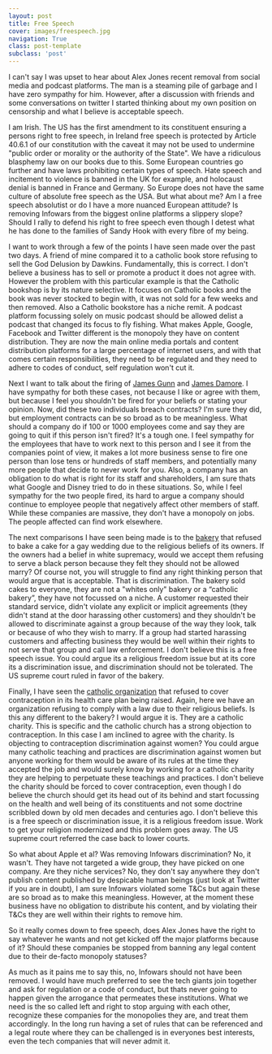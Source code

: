 ```yaml
---
layout: post
title: Free Speech
cover: images/freespeech.jpg
navigation: True
class: post-template
subclass: 'post'
---
```


I can't say I was upset to hear about Alex Jones recent removal from social media and podcast platforms. The man is a steaming pile of garbage and I have zero sympathy for him. However, after a discussion with friends and some conversations on twitter I started thinking about my own position on censorship and what I believe is acceptable speech.
<!--excerpt-->

I am Irish. The US has the first amendment to its constituent ensuring a persons right to free speech, in Ireland free speech is protected by Article 40.6.1 of our constitution with the caveat it may not be used to undermine "public order or morality or the authority of the State". We have a ridiculous blasphemy law on our books due to this. Some European countries go further and have laws prohibiting certain types of speech. Hate speech and incitement to violence is banned in the UK for example, and holocaust denial is banned in France and Germany. So Europe  does not have the same culture of absolute free speech as the USA. But what about me? Am I a free speech absolutist or do I have a more nuanced European attitude? Is removing Infowars from the biggest online platforms a slippery slope? Should I rally to defend his right to free speech even though I detest what he has done to the families of Sandy Hook with every fibre of my being.

I want to work through a few of the points I have seen made over the past two days. A friend of mine compared it to a catholic book store refusing to sell the God Delusion by Dawkins. Fundamentally, this is correct. I don't believe a business has to sell or promote a product it does not agree with. However the problem with this particular example is that the Catholic bookshop is by its nature selective. It focuses on Catholic books and the book was never stocked to begin with, it was not sold for a few weeks and then removed. Also a Catholic bookstore has a niche remit. A podcast platform focussing solely on music podcast should be allowed delist a podcast that changed its focus to fly fishing. What makes Apple, Google, Facebook and Twitter different is the monopoly they have on content distribution. They are now the main online media portals and content distribution platforms for a large percentage of internet users, and with that comes certain responsibilities, they need to be regulated and they need to adhere to codes of conduct, self regulation won't cut it.

Next I want to talk about the firing of [James Gunn][2] and [James Damore][3]. I have sympathy for both these cases, not because I like or agree with them, but because I feel you shouldn't be fired for your beliefs or stating your opinion. Now, did these two individuals breach contracts? I'm sure they did, but employment contracts can be so broad as to be meaningless. What should a company do if 100 or 1000 employees come and say they are going to quit if this person isn't fired? It's a tough one. I feel sympathy for the employees that have to work next to this person and I see it from the companies point of view, it makes a lot more business sense to fire one person than lose tens or hundreds of staff members, and potentially many more people that decide to never work for you. Also, a company has an obligation to do what is right for its staff and shareholders, I am sure thats what Google and Disney tried to do in these situations. So, while I feel sympathy for the two people fired, its hard to argue a company should continue to employee people that negatively affect other members of staff. While these companies are massive, they don't have a monopoly on jobs. The people affected can find work elsewhere.

The next comparisons I have seen being made is to the [bakery][4] that refused to bake a cake for a gay wedding due to the religious beliefs of its owners. If the owners had a belief in white supremacy, would we accept them refusing to serve a black person because they felt they should not be allowed marry? Of course not, you will struggle to find any right thinking person that would argue that is acceptable. That is discrimination. The bakery sold cakes to everyone, they are not a "whites only" bakery or a “catholic bakery”, they have not focussed on a niche. A customer requested their standard service, didn't violate any explicit or implicit agreements (they didn't stand at the door harassing other customers) and they shouldn't be allowed to discriminate against a group because of the way they look, talk or because of who they wish to marry. If a group had started harassing customers and affecting business they would be well within their rights to not serve that group and call law enforcement. I don't believe this is a free speech issue. You could argue its a religious freedom issue but at its core its a discrimination issue, and discrimination should not be tolerated. The US supreme court ruled in favor of the bakery.

Finally, I have seen the [catholic organization][1] that refused to cover contraception in its health care plan being raised. Again, here we have an organization refusing to comply with a law due to their religious beliefs. Is this any different to the bakery? I would argue it is. They are a catholic charity. This is specific and the catholic church has a strong objection to contraception. In this case I am inclined to agree with the charity. Is objecting to contraception discrimination against women? You could argue many catholic teaching and practices are discrimination against women but anyone working for them would be aware of its rules at the time they accepted the job and would surely know by working for a catholic charity they are helping to perpetuate these teachings and practices. I don't believe the charity should be forced to cover contraception, even though I do believe the church should get its head out of its behind and start focussing on the health and well being of its constituents and not some doctrine scribbled down by old men decades and  centuries ago. I don't believe this is a free speech or discrimination issue, it is a religious freedom issue. Work to get your religion modernized and this problem goes away. The US supreme court referred the case back to lower courts.

So what about Apple et al? Was removing Infowars discrimination? No, it wasn't. They have not targeted a wide group, they have picked on one company. Are they niche services? No, they don't say anywhere they don't publish content published by despicable human beings (just look at Twitter if you are in doubt), I am sure Infowars violated some T&Cs but again these are so broad as to make this meaningless. However, at the moment these business have no obligation to distribute his content, and by violating their T&Cs they are well within their rights to remove him. 

So it really comes down to free speech, does Alex Jones have the right to say whatever he wants and not get kicked off the major platforms because of it? Should these companies be stopped from banning any legal content due to their de-facto monopoly statuses?

As much as it pains me to say this, no, Infowars should not have been removed. I would have much preferred to see the tech giants join together and ask for regulation or a code of conduct, but thats never going to happen given the arrogance that permeates these institutions. What we need is the so called left and right to stop arguing with each other, recognize these companies for the monopolies they are, and treat them accordingly. In the long run having a set of rules that can be referenced and a legal route where they can be challenged is in everyones best interests, even the tech companies that will never admit it.

[1]: https://en.wikipedia.org/wiki/Zubik_v._Burwell
[2]: https://en.wikipedia.org/wiki/James_Gunn#Controversial_tweets_and_firing_from_Disney
[3]: https://en.wikipedia.org/wiki/Google%27s_Ideological_Echo_Chamber
[4]: https://en.wikipedia.org/wiki/Masterpiece_Cakeshop_v._Colorado_Civil_Rights_Commission
